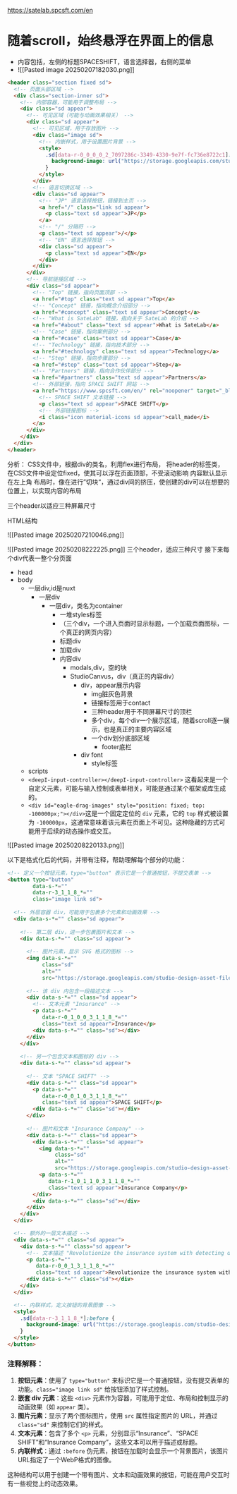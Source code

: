 
https://satelab.spcsft.com/en

# 随着scroll，始终悬浮在界面上的信息

- 内容包括，左侧的标题SPACESHIFT，语言选择器，右侧的菜单
- ![[Pasted image 20250207182030.png]]

```html
<header class="section fixed sd">
  <!-- 页面头部区域 -->
  <div class="section-inner sd">
    <!-- 内部容器，可能用于调整布局 -->
    <div class="sd appear">
      <!-- 可见区域（可能与动画效果相关） -->
      <div class="sd appear">
        <!-- 可见区域，用于存放图片 -->
        <div class="image sd">
          <!-- 内嵌样式，用于设置图片背景 -->
          <style>
            .sd[data-r-0_0_0_0_2_7097286c-3349-4330-9e7f-fc736e8722c1]:before {
              background-image: url("https://storage.googleapis.com/studio-design-asset-files/projects/BmqM5xdYqX/s-541x85_27e55c22-7926-4bcf-b250-1967d79b44ff.svg")
            }
          </style>
        </div>
        <!-- 语言切换区域 -->
        <div class="sd appear">
          <!-- "JP" 语言选择按钮，链接到主页 -->
          <a href="/" class="link sd appear">
            <p class="text sd appear">JP</p>
          </a>
          <!-- "/" 分隔符 -->
          <p class="text sd appear">/</p>
          <!-- "EN" 语言选择按钮 -->
          <div class="sd appear">
            <p class="text sd appear">EN</p>
          </div>
        </div>
      </div>
      <!-- 导航链接区域 -->
      <div class="sd appear">
        <!-- "Top" 链接，指向页面顶部 -->
        <a href="#top" class="text sd appear">Top</a>
        <!-- "Concept" 链接，指向概念介绍部分 -->
        <a href="#concept" class="text sd appear">Concept</a>
        <!-- "What is SateLab" 链接，指向关于 SateLab 的介绍 -->
        <a href="#about" class="text sd appear">What is SateLab</a>
        <!-- "Case" 链接，指向案例部分 -->
        <a href="#case" class="text sd appear">Case</a>
        <!-- "Technology" 链接，指向技术部分 -->
        <a href="#technology" class="text sd appear">Technology</a>
        <!-- "Step" 链接，指向步骤部分 -->
        <a href="#step" class="text sd appear">Step</a>
        <!-- "Partners" 链接，指向合作伙伴部分 -->
        <a href="#partners" class="text sd appear">Partners</a>
        <!-- 外部链接，指向 SPACE SHIFT 网站 -->
        <a href="https://www.spcsft.com/en/" rel="noopener" target="_blank" class="sd appear">
          <!-- SPACE SHIFT 文本链接 -->
          <p class="text sd appear">SPACE SHIFT</p>
          <!-- 外部链接图标 -->
          <i class="icon material-icons sd appear">call_made</i>
        </a>
      </div>
    </div>
  </div>
</header>
```

分析：
CSS文件中，根据div的类名，利用flex进行布局，
将header的标签类，在CSS文件中设定位fixed，使其可以浮在页面顶部，不受滚动影响
内容默认显示在左上角
布局时，像在进行”切块“，通过div间的挤压，使创建的div可以在想要的位置上，以实现内容的布局

三个header以适应三种屏幕尺寸

HTML结构

![[Pasted image 20250207210046.png]]

![[Pasted image 20250208222225.png]]
三个header，适应三种尺寸
接下来每个div代表一整个分页面

- head
- body
	- 一层div,id是nuxt
		- 一层div
			- 一层div，类名为container
				- 一堆styles标签
				- （三个div，一个进入页面时显示标题，一个加载页面图标，一个真正的网页内容）
				- 标题div
				- 加载div
				- 内容div
					- modals,div，空的块
					- StudioCanvus，div（真正的内容div）
						- div，appear展示内容
							- img脏灰色背景
							- 链接标签用于contact
							- 三种header用于不同屏幕尺寸的顶栏
							- 多个div，每个div一个展示区域，随着scroll逐一展示，也是真正的主要内容区域
							- 一个div划分底部区域
								- footer底栏
						- div font
							- style标签
	- scripts
	-  `<deepI-input-controller></deepI-input-controller>` 这看起来是一个自定义元素，可能与输入控制或表单相关，可能是通过某个框架或库生成的。
	- `<div id="eagle-drag-images" style="position: fixed; top: -100000px;"></div>`这是一个固定定位的 `div` 元素，它的 `top` 样式被设置为 `-100000px`，这通常意味着该元素在页面上不可见。这种隐藏的方式可能用于后续的动态操作或交互。

![[Pasted image 20250208220133.png]]

以下是格式化后的代码，并带有注释，帮助理解每个部分的功能：

```html
<!-- 定义一个按钮元素，type="button" 表示它是一个普通按钮，不提交表单 -->
<button type="button" 
        data-s-*="" 
        data-r-3_1_1_8_*="" 
        class="image link sd">
  
  <!-- 外层容器 div，可能用于包裹多个元素和动画效果 -->
  <div data-s-*="" class="sd appear">
    
    <!-- 第二层 div，进一步包裹图片和文本 -->
    <div data-s-*="" class="sd appear">
      
      <!-- 图片元素，显示 SVG 格式的图标 -->
      <img data-s-*="" 
           class="sd" 
           alt="" 
           src="https://storage.googleapis.com/studio-design-asset-files/projects/BmqM5xdYqX/s-91x57_7075ea71-a6df-4ed4-a280-bc724d069b1d.svg">
      
      <!-- 该 div 内包含一段描述文本 -->
      <div data-s-*="" class="sd appear">
        <!-- 文本元素 "Insurance" -->
        <p data-s-*="" 
           data-r-0_1_0_0_3_1_1_8_*="" 
           class="text sd appear">Insurance</p>
        <div data-s-*="" class="sd"></div>
      </div>
    </div>
    
    <!-- 另一个包含文本和图标的 div -->
    <div data-s-*="" class="sd appear">
      
      <!-- 文本 "SPACE SHIFT" -->
      <div data-s-*="" class="sd appear">
        <p data-s-*="" 
           data-r-0_0_1_0_3_1_1_8_*="" 
           class="text sd appear">SPACE SHIFT</p>
        <div data-s-*="" class="sd"></div>
      </div>
      
      <!-- 图片和文本 "Insurance Company" -->
      <div data-s-*="" class="sd appear">
        <div data-s-*="" class="sd appear">
          <img data-s-*="" 
               class="sd" 
               alt="" 
               src="https://storage.googleapis.com/studio-design-asset-files/projects/BmqM5xdYqX/s-14x15_6af5dc7f-5faa-4735-b4f9-8cd550ef0b84.svg">
          <p data-s-*="" 
             data-r-1_0_1_1_0_3_1_1_8_*="" 
             class="text sd appear">Insurance Company</p>
        </div>
        <div data-s-*="" class="sd"></div>
      </div>
    </div>
  </div>

  <!-- 额外的一层文本描述 -->
  <div data-s-*="" class="sd appear">
    <div data-s-*="" class="sd appear">
      <!-- 文本描述 "Revolutionize the insurance system with detecting disaster situations from space" -->
      <p data-s-*="" 
         data-r-0_0_1_3_1_1_8_*="" 
         class="text sd appear">Revolutionize the insurance system with detecting disaster situations from space</p>
      <div data-s-*="" class="sd"></div>
    </div>
  </div>

  <!-- 内联样式，定义按钮的背景图像 -->
  <style>
    .sd[data-r-3_1_1_8_*]:before { 
      background-image: url("https://storage.googleapis.com/studio-design-asset-files/projects/BmqM5xdYqX/s-2400x1485_v-frms_webp_3671fc63-888a-4949-b819-c7f7a2cd816c_middle.webp");
    }
  </style>
</button>
```

### 注释解释：

1. **按钮元素**：使用了 `type="button"` 来标识它是一个普通按钮，没有提交表单的功能。`class="image link sd"` 给按钮添加了样式控制。
2. **嵌套 div 元素**：这些 `<div>` 元素作为容器，可能用于定位、布局和控制显示的动画效果（如 `appear` 类）。
3. **图片元素**：显示了两个图标图片，使用 `src` 属性指定图片的 URL，并通过 `class="sd"` 来控制它们的样式。
4. **文本元素**：包含了多个 `<p>` 元素，分别显示“Insurance”、“SPACE SHIFT”和“Insurance Company”，这些文本可以用于描述或标题。
5. **内联样式**：通过 `:before` 伪元素，按钮在加载时会显示一个背景图片，该图片URL指定了一个WebP格式的图像。

这种结构可以用于创建一个带有图片、文本和动画效果的按钮，可能在用户交互时有一些视觉上的动态效果。


